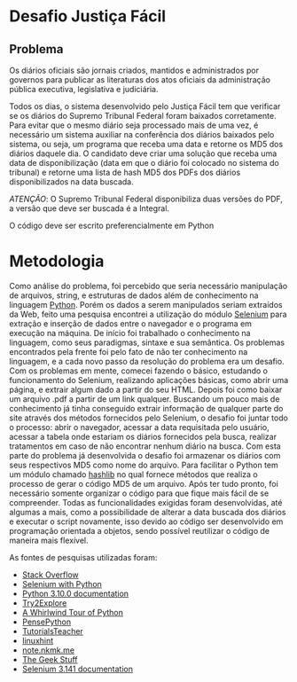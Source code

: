 # Desafio Justiça Fácil
## Problema
Os diários oficiais são jornais criados, mantidos e administrados por governos para publicar as literaturas dos atos oficiais da administração pública executiva, legislativa e judiciária.

Todos os dias, o sistema desenvolvido pelo Justiça Fácil tem que verificar se os diários do Supremo Tribunal Federal foram baixados corretamente. Para evitar que o mesmo diário seja processado mais de uma vez, é necessário um sistema auxiliar na conferência dos diários baixados pelo sistema, ou seja, um programa que receba uma data e retorne os MD5 dos diários daquele dia.
O candidato deve criar uma solução que receba uma data de disponibilização (data em que o diário foi colocado no sistema do tribunal) e retorne uma lista de hash MD5 dos PDFs dos diários disponibilizados na data buscada.

_ATENÇÃO_: O Supremo Tribunal Federal disponibiliza duas versões do PDF, a versão que deve ser buscada é a Integral.

O código deve ser escrito preferencialmente em Python

# Metodologia

Como análise do problema, foi percebido que seria necessário manipulação de arquivos, string, e estruturas de dados além de conhecimento na linguagem [Python](https://www.python.org/). Porém os dados a serem manipulados seriam extraídos da Web, feito uma pesquisa encontrei a utilização do módulo [Selenium](https://selenium-python.readthedocs.io/#) para extração e inserção de dados entre o navegador e o programa em execução na máquina.
De início foi trabalhado o conhecimento na linguagem, como seus paradigmas, sintaxe e sua semântica. Os problemas encontrados pela frente foi pelo fato de não ter conhecimento na linguagem, e a cada novo passo da resolução do problema era um desafio. Com os problemas em mente, comecei fazendo o básico, estudando o funcionamento do Selenium, realizando aplicações básicas, como abrir uma página, e extrair algum dado a partir do seu HTML. Depois foi como baixar um arquivo .pdf a partir de um link qualquer. Buscando um pouco mais de conhecimento já tinha conseguido extrair informação de qualquer parte do site através dos métodos fornecidos pelo Selenium, o desafio foi juntar todo o processo: abrir o navegador, acessar a data requisitada pelo usuário, acessar a tabela onde estariam os diários fornecidos pela busca, realizar tratamentos em caso de não encontrar nenhum diário na busca. Com esta parte do problema já desenvolvida o desafio foi armazenar os diários com seus respectivos MD5 como nome do arquivo. Para facilitar o Python tem um módulo chamado [hashlib](https://docs.python.org/3/library/hashlib.html) no qual fornece métodos que realiza o processo de gerar o código MD5 de um arquivo. Após ter tudo pronto, foi necessário somente organizar o código para que fique mais fácil de se compreender. Todas as funcionalidades exigidas foram desenvolvidas, até algumas a mais, como a possibilidade de alterar a data buscada dos diários e executar o script novamente, isso devido ao código ser desenvolvido em programação orientada a objetos, sendo possível reutilizar o código de maneira mais flexível.

As fontes de pesquisas utilizadas foram:
- [Stack Overflow](https://stackoverflow.com/)
- [Selenium with Python](https://selenium-python.readthedocs.io/)
- [Python 3.10.0 documentation](https://docs.python.org/3/)
- [Try2Explore](https://qa.try2explore.com/)
- [A Whirlwind Tour of Python](jakevdp.github.io/)
- [PensePython](https://panda.ime.usp.br/pensepy/static/pensepy/)
- [TutorialsTeacher](https://www.tutorialsteacher.com/python/)
- [linuxhint](https://linuxhint.com/)
- [note.nkmk.me](note.nkmk.me)
- [The Geek Stuff](https://www.thegeekstuff.com/)
- [Selenium 3.141 documentation](https://www.selenium.dev/)
